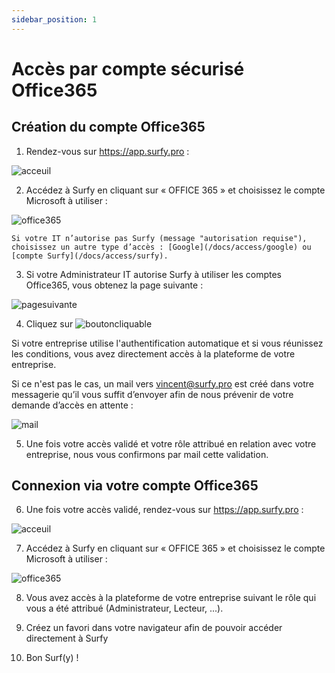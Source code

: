 ```yaml
---
sidebar_position: 1
---
```


# Accès par compte sécurisé Office365

## Création du compte Office365

1. Rendez-vous sur https://app.surfy.pro :

![acceuil](https://res.cloudinary.com/dngnxxqr4/image/upload/v1719408842/page_de_connexion_kk2wx2.png)

2. Accédez à Surfy en cliquant sur « OFFICE 365 » et choisissez le compte Microsoft à utiliser :

![office365](https://res.cloudinary.com/dngnxxqr4/image/upload/v1719408850/office_365_u8syk2.png)


    Si votre IT n’autorise pas Surfy (message "autorisation requise"), choisissez un autre type d’accès : [Google](/docs/access/google) ou [compte Surfy](/docs/access/surfy).

3. Si votre Administrateur IT autorise Surfy à utiliser les comptes Office365, vous obtenez la page suivante :

![pagesuivante](https://res.cloudinary.com/dngnxxqr4/image/upload/v1719408844/page_suivante_weckcd.png)

    
4. Cliquez sur ![boutoncliquable](https://res.cloudinary.com/dngnxxqr4/image/upload/v1719408842/bouton_e4bkr5.png)

 Si votre entreprise utilise l'authentification automatique et si vous réunissez les conditions, vous avez directement accès à la plateforme de votre entreprise.

 Si ce n'est pas le cas, un mail vers vincent@surfy.pro est créé dans votre messagerie qu’il 
vous suffit d’envoyer afin de nous prévenir de votre demande d’accès en
attente :

![mail](https://res.cloudinary.com/dngnxxqr4/image/upload/v1719408843/mail_p7fdgc.png)

5. Une fois votre accès validé et votre rôle attribué en relation avec votre entreprise, nous vous confirmons par mail cette validation.

## Connexion via votre compte Office365

6. Une fois votre accès validé, rendez-vous sur https://app.surfy.pro :

![acceuil](https://res.cloudinary.com/dngnxxqr4/image/upload/v1719408842/page_de_connexion_kk2wx2.png)

7. Accédez à Surfy en cliquant sur « OFFICE 365 » et choisissez le compte Microsoft à utiliser :

![office365](https://res.cloudinary.com/dngnxxqr4/image/upload/v1719408850/office_365_u8syk2.png)

8. Vous avez accès à la plateforme de votre entreprise suivant le rôle qui vous a été attribué (Administrateur, Lecteur, ...).

9. Créez un favori dans votre navigateur afin de pouvoir accéder directement à Surfy

10. Bon Surf(y) !